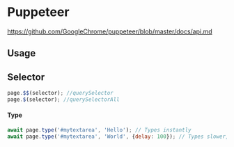 # Puppeteer

https://github.com/GoogleChrome/puppeteer/blob/master/docs/api.md

## Usage

## Selector

```javascript
page.$$(selector); //querySelector
page.$(selector); //querySelectorAll
```



#### Type

```javascript
await page.type('#mytextarea', 'Hello'); // Types instantly
await page.type('#mytextarea', 'World', {delay: 100}); // Types slower, like a user
```

